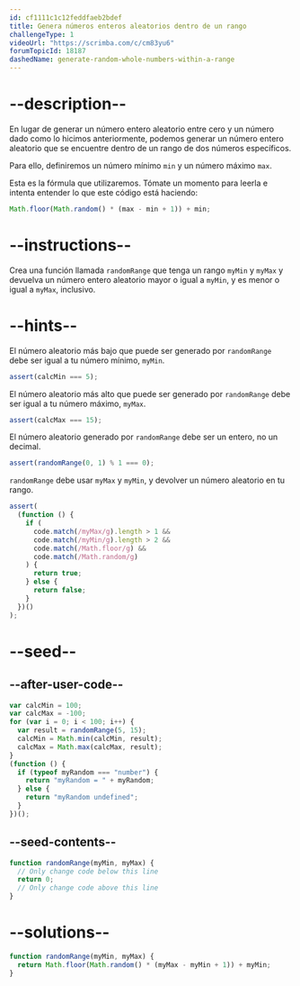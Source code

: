 ```yaml
---
id: cf1111c1c12feddfaeb2bdef
title: Genera números enteros aleatorios dentro de un rango
challengeType: 1
videoUrl: "https://scrimba.com/c/cm83yu6"
forumTopicId: 18187
dashedName: generate-random-whole-numbers-within-a-range
---
```


# --description--

En lugar de generar un número entero aleatorio entre cero y un número dado como lo hicimos anteriormente, podemos generar un número entero aleatorio que se encuentre dentro de un rango de dos números específicos.

Para ello, definiremos un número mínimo `min` y un número máximo `max`.

Esta es la fórmula que utilizaremos. Tómate un momento para leerla e intenta entender lo que este código está haciendo:

```js
Math.floor(Math.random() * (max - min + 1)) + min;
```

# --instructions--

Crea una función llamada `randomRange` que tenga un rango `myMin` y `myMax` y devuelva un número entero aleatorio mayor o igual a `myMin`, y es menor o igual a `myMax`, inclusivo.

# --hints--

El número aleatorio más bajo que puede ser generado por `randomRange` debe ser igual a tu número mínimo, `myMin`.

```js
assert(calcMin === 5);
```

El número aleatorio más alto que puede ser generado por `randomRange` debe ser igual a tu número máximo, `myMax`.

```js
assert(calcMax === 15);
```

El número aleatorio generado por `randomRange` debe ser un entero, no un decimal.

```js
assert(randomRange(0, 1) % 1 === 0);
```

`randomRange` debe usar `myMax` y `myMin`, y devolver un número aleatorio en tu rango.

```js
assert(
  (function () {
    if (
      code.match(/myMax/g).length > 1 &&
      code.match(/myMin/g).length > 2 &&
      code.match(/Math.floor/g) &&
      code.match(/Math.random/g)
    ) {
      return true;
    } else {
      return false;
    }
  })()
);
```

# --seed--

## --after-user-code--

```js
var calcMin = 100;
var calcMax = -100;
for (var i = 0; i < 100; i++) {
  var result = randomRange(5, 15);
  calcMin = Math.min(calcMin, result);
  calcMax = Math.max(calcMax, result);
}
(function () {
  if (typeof myRandom === "number") {
    return "myRandom = " + myRandom;
  } else {
    return "myRandom undefined";
  }
})();
```

## --seed-contents--

```js
function randomRange(myMin, myMax) {
  // Only change code below this line
  return 0;
  // Only change code above this line
}
```

# --solutions--

```js
function randomRange(myMin, myMax) {
  return Math.floor(Math.random() * (myMax - myMin + 1)) + myMin;
}
```
